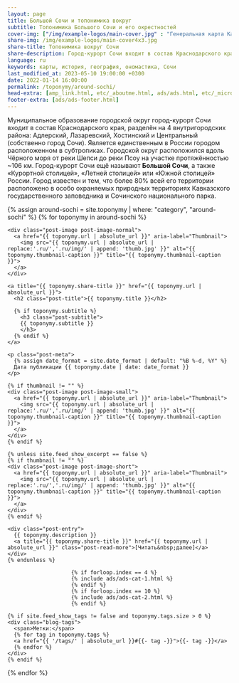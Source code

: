 ```yaml
---
layout: page
title: Большой Сочи и топонимика вокруг
subtitle: Топонимика Большого Сочи и его окрестностей
cover-img: ["/img/example-logos/main-cover.jpg" : "Генеральная карта Кавказского края, изданная в 1858 г."]
share-img: /img/example-logos/main-cover4x3.jpg
share-title: Топонимика вокруг Сочи
share-description: Город-курорт Сочи входит в состав Краснодарского края, разделён на 4 внутригородских района - Адлерский, Лазаревский, Хостинский и Центральный.
language: ru
keywords: карты, история, география, ономастика, Сочи
last_modified_at: 2023-05-10 19:00:00 +0300
date: 2022-01-14 16:00:00
permalink: /toponymy/around-sochi/
head-extra: [amp_link.html, etc/_aboutme.html, ads/ads.html, etc/_micro_around-sochi.html]
footer-extra: [ads/ads-footer.html]
---
```

Муниципальное образование городской округ город-курорт Сочи входит в состав Краснодарского края, разделён на 4 внутригородских района: Адлерский, Лазаревский, Хостинский и Центральный (собственно город Сочи). Является единственным в России городом расположенном в субтропиках. Городской округ расположился вдоль Чёрного моря от реки Шепси до реки Псоу на участке протяжённостью ~106 км. Город-курорт Сочи ещё называют **Большой Сочи**, а также «Курортной столицей», «Летней столицей» или «Южной столицей» России. Город известен и тем, что более 80% всей его территории расположено в особо охраняемых природных территориях Кавказского государственного заповедника и Сочинского национального парка.

<div class="posts-list">
  {% assign around-sochi = site.toponymy | where: "category", "around-sochi" %}
  {% for toponymy in around-sochi %}
  <article class="post-preview">

<!--    {%- capture thumbnail -%}
      {% if toponymy.thumbnail-img %}
        {{ toponymy.thumbnail-img }}
      {% elsif toponymy.cover-img %}
        {% if toponymy.cover-img.first %}
          {{ toponymy.cover-img[0].first.first }}
        {% else %}
          {{ toponymy.cover-img }}
        {% endif %}
      {% else %}
      {% endif %}
    {% endcapture %}
    {% assign thumbnail=thumbnail | strip %}

    {% if site.feed_show_excerpt == false %}
    {% if thumbnail != "" %} -->
    <div class="post-image post-image-normal">
      <a href="{{ toponymy.url | absolute_url }}" aria-label="Thumbnail">
        <img src="{{ toponymy.url | absolute_url | replace:'.ru/','.ru/img/' | append: 'thumb.jpg' }}" alt="{{ toponymy.thumbnail-caption }}" title="{{ toponymy.thumbnail-caption }}">
      </a>
    </div>
<!--    {% endif %}
    {% endif %} -->

    <a title="{{ toponymy.share-title }}" href="{{ toponymy.url | absolute_url }}">
      <h2 class="post-title">{{ toponymy.title }}</h2>

      {% if toponymy.subtitle %}
        <h3 class="post-subtitle">
        {{ toponymy.subtitle }}
        </h3>
      {% endif %}
    </a>

    <p class="post-meta">
      {% assign date_format = site.date_format | default: "%B %-d, %Y" %}
      Дата публикации {{ toponymy.date | date: date_format }}
    </p>

    {% if thumbnail != "" %}
    <div class="post-image post-image-small">
      <a href="{{ toponymy.url | absolute_url }}" aria-label="Thumbnail">
        <img src="{{ toponymy.url | absolute_url | replace:'.ru/','.ru/img/' | append: 'thumb.jpg' }}" alt="{{ toponymy.thumbnail-caption }}" title="{{ toponymy.thumbnail-caption }}">
      </a>
    </div>
    {% endif %}

    {% unless site.feed_show_excerpt == false %}
    {% if thumbnail != "" %}
    <div class="post-image post-image-short">
      <a href="{{ toponymy.url | absolute_url }}" aria-label="Thumbnail">
        <img src="{{ toponymy.url | absolute_url | replace:'.ru/','.ru/img/' | append: 'thumb.jpg' }}" alt="{{ toponymy.thumbnail-caption }}" title="{{ toponymy.thumbnail-caption }}">
      </a>
    </div>
    {% endif %}

    <div class="post-entry">
      {{ toponymy.description }}
      <a title="{{ toponymy.share-title }}" href="{{ toponymy.url | absolute_url }}" class="post-read-more">[Читать&nbsp;далее]</a>
    </div>
    {% endunless %}

                        {% if forloop.index == 4 %}
                        {% include ads/ads-cat-1.html %}
                        {% endif %}
                        {% if forloop.index == 10 %}
                        {% include ads/ads-cat-2.html %}
                        {% endif %}

    {% if site.feed_show_tags != false and toponymy.tags.size > 0 %}
    <div class="blog-tags">
      <span>Метки:</span>
      {% for tag in toponymy.tags %}
      <a href="{{ '/tags/' | absolute_url }}#{{- tag -}}">{{- tag -}}</a>
      {% endfor %}
    </div>
    {% endif %}

   </article>
  {% endfor %}
</div>
